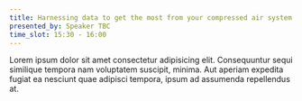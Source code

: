 ```yaml
---
title: Harnessing data to get the most from your compressed air system
presented_by: Speaker TBC
time_slot: 15:30 - 16:00
---
```

Lorem ipsum dolor sit amet consectetur adipisicing elit. Consequuntur sequi similique tempora nam voluptatem suscipit, minima. Aut aperiam expedita fugiat ea nesciunt quae adipisci tempora, ipsum ad assumenda repellendus at.
